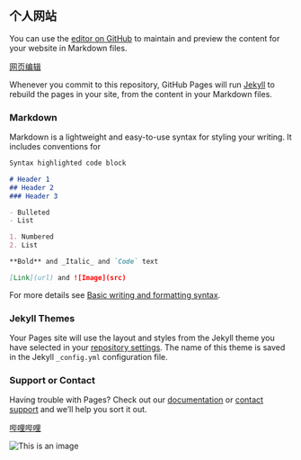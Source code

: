 ## 个人网站

You can use the [editor on GitHub](https://github.com/Sigma975/Sigma975.github.io/edit/main/index.md) to maintain and preview the content for your website in Markdown files.

[网页编辑](https://github.com/Sigma975/Sigma975.github.io/edit/main/index.md)

Whenever you commit to this repository, GitHub Pages will run [Jekyll](https://jekyllrb.com/) to rebuild the pages in your site, from the content in your Markdown files.

### Markdown

Markdown is a lightweight and easy-to-use syntax for styling your writing. It includes conventions for

```markdown
Syntax highlighted code block

# Header 1
## Header 2
### Header 3

- Bulleted
- List

1. Numbered
2. List

**Bold** and _Italic_ and `Code` text

[Link](url) and ![Image](src)
```

For more details see [Basic writing and formatting syntax](https://docs.github.com/en/github/writing-on-github/getting-started-with-writing-and-formatting-on-github/basic-writing-and-formatting-syntax).

### Jekyll Themes

Your Pages site will use the layout and styles from the Jekyll theme you have selected in your [repository settings](https://github.com/Sigma975/Sigma975.github.io/settings/pages). The name of this theme is saved in the Jekyll `_config.yml` configuration file.

### Support or Contact

Having trouble with Pages? Check out our [documentation](https://docs.github.com/categories/github-pages-basics/) or [contact support](https://support.github.com/contact) and we’ll help you sort it out.

[哔哩哔哩](https://www.bilibili.com/)

![This is an image](https://www.baidu.com/link?url=XBsLGwHymZdDe74rPxakPwti_OdMTdA1H4v0SgnI4P-5AhB5beDQ9R_gcI5gNc-oegFyUt2p5IFgMHRb2Pc3DlnHKcvUDRSyYQ219KYd00rmySExx0eHGK1i3qpC197OJUzaIBHHv10xa06uoDTQOW5hFFjfYXO5rEkYf-MekLxqk2VLAkktLTOSIWtwdSto4ftwoC4l-529jVVPCDYiUP5Jv_axM-ohFzNKYdtD5WR61MuEBoqgR2npblgp21ZJUJR-hLPTBle5DyUaqF9IYjkrJ6K40Eu_7elF8OBrXLzNZaTI3V5A6pEZlTWhoA8TcLl_ZY4mSDMGCB0kGc1y85qvu6vN2mB72cMKinYQyLD1ZUGGPj4NoaXsXUIowt7f_0b6La3QrnvlcC3_OVTC-RfFqSqgRmQxHRkUWXtTDjVr-aTUlB5qgNUHM93MdH1XR9pYgamFHMEg0STxhJCx8shM_2vFjxI0Az8EAY6r3nS5t7QZrRus1U3Svu5kSUKtyzFpmcTkFVnq95PQHn9J9VYWcpEtJa-oCKUQ508GkxNdvDxKdnHHGCspkWNfO6GP9wrQNTxZw9rkKffQ48_KnkiW_ivBkDXv8onk9ecxLpWeCTo4RiIG4yu5OLcgeBjbfBQc2ngw5XyMOLaCnqGMmKZUAVdcNGlB8CTlplYyHxpAm9SUs2k9odichdjKdGPwoYl-koyW557lZn4B3UlkPA4hLH-a5-KwNNmxftZ0vFnm9nrwZo11ldG_oUp23tB4&wd=&eqid=c458710800012d05000000066278fe61)
